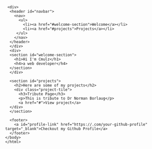 <!DOCTYPE html> 
<html>
<head>
  <title>CMulz Portfolio</title>
  <link href="style.css">
  <style>
    #welcome section {
      height: 100vh;
    } 
    #navbar {
      position: fixed;
      top: 0;
      left: 0;
      width: 100%;
      background-color: black ;
    }  

    @media (max-width: 650px) {
      body {
        background-color: #023020;
      }
      h1 {
        color: white;
      } 
      h4 {
        color: red;
      }
    } 
  </style>
</head>
<body>
    
     <div>
      <header id="navbar">
        <nav>
          <ul>
            <li><a href="#welcome-section">Welcome</a></li>
            <li><a href="#projects">Projects</a></li>
         </ul>
        </nav>
      </header> 
      </div>
      <div>
      <section id="welcome-section">
        <h1>Hi I'm Cmulz</h1>
        <h4>a web developer</h4>
      </section>
      </div>
      
      <section id="projects">
        <h2>Here are some of my projects</h2>
        <div class="project-tile">
          <h3>Tribute Page</h3>
          <p>This is tribute to Dr Norman Borlaug</p>
          <a href="#">View project</a>
      </div>
      </section>

      <footer>
        <a id="profile-link" href="https://.com/your-github-profile" target="_blank">Checkout my Github Profile</a>
      </footer>
    </body>
    </html>
